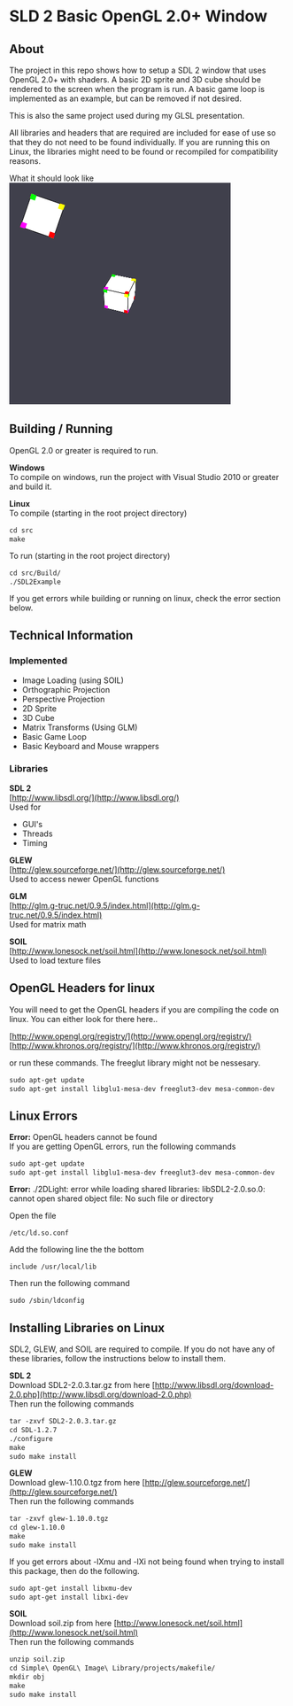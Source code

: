 SLD 2 Basic OpenGL 2.0+ Window
==============================

About
-----

The project in this repo shows how to setup a SDL 2 window that uses OpenGL 2.0+ with shaders. A basic 2D sprite and 3D cube should be rendered to the screen when the program is run. A basic game loop is implemented as an example, but can be removed if not desired.   

This is also the same project used during my GLSL presentation.  

All libraries and headers that are required are included for ease of use so that they do not need to be found individually. If you are running this on Linux, the libraries might need to be found or recompiled for compatibility reasons.  

What it should look like  
![Example](/example_pic.png)


Building / Running
--------

OpenGL 2.0 or greater is required to run.   

**Windows**  
To compile on windows, run the project with Visual Studio 2010 or greater and build it.  

**Linux**  
To compile (starting in the root project directory)  
    
    cd src
    make

To run (starting in the root project directory)  

    cd src/Build/
    ./SDL2Example

If you get errors while building or running on linux, check the error section below. 

Technical Information
---------------------

### Implemented  

* Image Loading (using SOIL)
* Orthographic Projection 
* Perspective Projection
* 2D Sprite
* 3D Cube
* Matrix Transforms (Using GLM) 
* Basic Game Loop
* Basic Keyboard and Mouse wrappers

### Libraries

**SDL 2**  
[http://www.libsdl.org/](http://www.libsdl.org/)  
Used for 
- GUI's   
- Threads  
- Timing  

**GLEW**   
[http://glew.sourceforge.net/](http://glew.sourceforge.net/)  
Used to access newer OpenGL functions
 
**GLM**  
[http://glm.g-truc.net/0.9.5/index.html](http://glm.g-truc.net/0.9.5/index.html)  
Used for matrix math

**SOIL**  
[http://www.lonesock.net/soil.html](http://www.lonesock.net/soil.html)  
Used to load texture files 

OpenGL Headers for linux
------------------------

You will need to get the OpenGL headers if you are compiling the code on linux. You can either look for there here..  

[http://www.opengl.org/registry/](http://www.opengl.org/registry/)  
[http://www.khronos.org/registry/](http://www.khronos.org/registry/)  

or run these commands. The freeglut library might not be nessesary.   

    sudo apt-get update  
    sudo apt-get install libglu1-mesa-dev freeglut3-dev mesa-common-dev  

Linux Errors
------------------------

**Error:** OpenGL headers cannot be found  
If you are getting OpenGL errors, run the following commands  

    sudo apt-get update  
    sudo apt-get install libglu1-mesa-dev freeglut3-dev mesa-common-dev  


**Error:** ./2DLight: error while loading shared libraries: libSDL2-2.0.so.0: cannot open shared object file: No such file or directory

Open the file 

    /etc/ld.so.conf  

Add the following line the the bottom  

    include /usr/local/lib

Then run the following command  

    sudo /sbin/ldconfig

Installing Libraries on Linux
-----------------

SDL2, GLEW, and SOIL are required to compile. If you do not have any of these libraries, follow the instructions below to install them.  

**SDL 2**  
Download SDL2-2.0.3.tar.gz from here [http://www.libsdl.org/download-2.0.php](http://www.libsdl.org/download-2.0.php)  
Then run the following commands   

    tar -zxvf SDL2-2.0.3.tar.gz
    cd SDL-1.2.7
    ./configure
    make
    sudo make install


**GLEW**  
Download glew-1.10.0.tgz from here [http://glew.sourceforge.net/](http://glew.sourceforge.net/)  
Then run the following commands  

    tar -zxvf glew-1.10.0.tgz
    cd glew-1.10.0
    make
    sudo make install

If you get errors about -lXmu and -lXi not being found when trying to install this package, then do the following.  

    sudo apt-get install libxmu-dev
    sudo apt-get install libxi-dev


**SOIL**  
Download soil.zip from here [http://www.lonesock.net/soil.html](http://www.lonesock.net/soil.html)  
Then run the following commands  

    unzip soil.zip
    cd Simple\ OpenGL\ Image\ Library/projects/makefile/
    mkdir obj
    make 
    sudo make install

